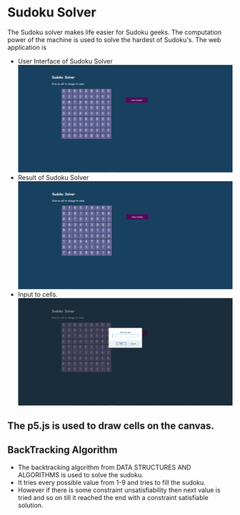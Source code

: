 # Sudoku Solver

The Sudoku solver makes life easier for Sudoku geeks. The computation power of the machine is used to solve the hardest of Sudoku's. The web application is 
* User Interface of Sudoku Solver
![](images/1.png)
* Result of Sudoku Solver
![](images/2.png)
* Input to cells.  
![](images/3.png)

## The p5.js is used to draw cells on the canvas. 

## BackTracking Algorithm

* The backtracking algorithm from DATA STRUCTURES AND ALGORITHMS is used to solve the sudoku. 
*  It tries every possible value from 1-9 and tries to fill the sudoku. 
*  However if there is some constraint unsatisfiability then next value is tried and so on till it reached the end with a constraint satisfiable solution.
